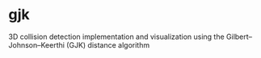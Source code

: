 # gjk
3D collision detection implementation and visualization using the Gilbert–Johnson–Keerthi (GJK) distance algorithm
